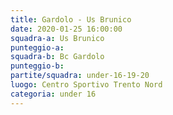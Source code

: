 ```yaml
---
title: Gardolo - Us Brunico
date: 2020-01-25 16:00:00
squadra-a: Us Brunico
punteggio-a: 
squadra-b: Bc Gardolo
punteggio-b: 
partite/squadra: under-16-19-20
luogo: Centro Sportivo Trento Nord
categoria: under 16
---
```

